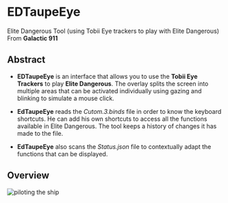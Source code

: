 # EDTaupeEye
Elite Dangerous Tool (using Tobii Eye trackers to play with Elite  Dangerous) From **Galactic 911**

## **Abstract**

- **EDTaupeEye** is an interface that allows you to use the **Tobii Eye Trackers** to play **Elite Dangerous**. 
The overlay splits the screen into multiple areas that can be activated individually using gazing 
and blinking to simulate a mouse click.

- **EdTaupeEye** reads the *Cutom.3.binds* file in order to know the keyboard shortcuts. He can add his 
own shortcuts to access all the functions available in Elite Dangerous. The tool keeps a history 
of changes it has made to the file.

- **EdTaupeEye** also scans the *Status.json* file to contextually adapt the functions that can be displayed.

## **Overview**
![piloting the ship](https://github.com/MaxiDonkey/EDTaupeEye/tree/master/img/edte_img0.png)